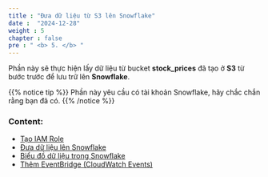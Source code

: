 ```yaml
---
title : "Đưa dữ liệu từ S3 lên Snowflake"
date :  "2024-12-28"  
weight : 5 
chapter : false
pre : " <b> 5. </b> "
---
```


Phần này sẽ thực hiện lấy dữ liệu từ bucket **stock_prices** đã tạo ở **S3** từ bước trước để lưu trữ lên **Snowflake**. 


{{% notice tip %}}
Phần này yêu cầu có tài khoản Snowflake, hãy chắc chắn rằng bạn đã có.
{{% /notice %}}

### Content:

   - [Tạo IAM Role](./5.1/)
   - [Đưa dữ liệu lên Snowflake](./5.2/)
   - [Biểu đồ dữ liệu trong Snowflake](./5.3/)
   - [Thêm EventBridge (CloudWatch Events)](./5.4/)